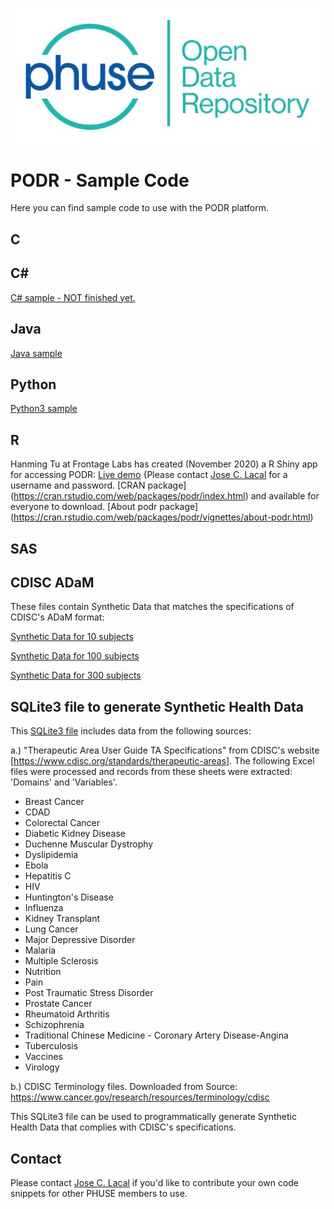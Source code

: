 ![PHUSE PODR Logo Logo](/PODR.jpeg)
# PODR - Sample Code

Here you can find sample code to use with the PODR platform.

## C

## C#
[C# sample - NOT finished yet.](/sample_code/PHUSE_PODR.csharp)

## Java
[Java sample](/sample_code/PHUSE_PODR.java)

## Python
[Python3 sample](/sample_code/PHUSE_PODR.py)

## R
Hanming Tu at Frontage Labs has created (November 2020) a R Shiny app for accessing PODR: 
[Live demo](https://geotiger.shinyapps.io/01_podr/) {Please contact [Jose C. Lacal](mailto:Jose.Lacal@NIHPO.com) for a username and password.
[CRAN package] (https://cran.rstudio.com/web/packages/podr/index.html) and available for everyone to download. 
[About podr package] (https://cran.rstudio.com/web/packages/podr/vignettes/about-podr.html)


## SAS

## CDISC ADaM
These files contain Synthetic Data that matches the specifications of CDISC's ADaM format:

[Synthetic Data for 10 subjects](/sample_code/ADaM_SyntData_10.csv)

[Synthetic Data for 100 subjects](/sample_code/ADaM_SyntData_100.csv)

[Synthetic Data for 300 subjects](/sample_code/ADaM_SyntData_300.csv)

## SQLite3 file to generate Synthetic Health Data
This [SQLite3 file](/sample_code/Synthetic_Health_Data_NIHPO.sqlite3) includes data from the following sources:

a.) "Therapeutic Area User Guide TA Specifications" from CDISC's website [https://www.cdisc.org/standards/therapeutic-areas]. 
The following Excel files were processed and records from these sheets were extracted: 'Domains' and 'Variables'.
* Breast Cancer
* CDAD
* Colorectal Cancer
* Diabetic Kidney Disease
* Duchenne Muscular Dystrophy
* Dyslipidemia
* Ebola
* Hepatitis C
* HIV
* Huntington's Disease
* Influenza
* Kidney Transplant
* Lung Cancer
* Major Depressive Disorder
* Malaria
* Multiple Sclerosis
* Nutrition
* Pain
* Post Traumatic Stress Disorder
* Prostate Cancer
* Rheumatoid Arthritis
* Schizophrenia
* Traditional Chinese Medicine - Coronary Artery Disease-Angina
* Tuberculosis
* Vaccines
* Virology


b.) CDISC Terminology files. Downloaded from Source: https://www.cancer.gov/research/resources/terminology/cdisc

This SQLite3 file can be used to programmatically generate Synthetic Health Data that complies with CDISC's specifications.

## Contact
Please contact [Jose C. Lacal](mailto:Jose.Lacal@NIHPO.com) if you'd like to contribute your own code snippets for other PHUSE members to use.